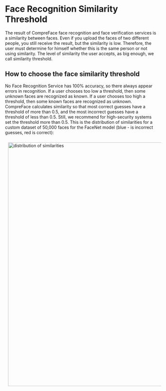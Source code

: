# Face Recognition Similarity Threshold

The result of CompreFace face recognition and face verification services
is a similarity between faces. Even if you upload the faces of two
different people, you still receive the result, but the similarity is
low. Therefore, the user must determine for himself whether this is the
same person or not using similarity. The level of similarity the user
accepts, as big enough, we call similarity threshold.

## How to choose the face similarity threshold

No Face Recognition Service has 100% accuracy, so there always appear
errors in recognition. If a user chooses too low a threshold, then some
unknown faces are recognized as known. If a user chooses too high a
threshold, then some known faces are recognized as unknown. CompreFace
calculates similarity so that most correct guesses have a threshold of
more than 0.5, and the most incorrect guesses have a threshold of less
than 0.5. Still, we recommend for high-security systems set the
threshold more than 0.5. This is the distribution of similarities for a
custom dataset of 50,000 faces for the FaceNet model (blue - is
incorrect guesses, red is correct):

<img src="https://user-images.githubusercontent.com/3736126/111870491-bb422380-898d-11eb-901d-0fad65eee69c.png" alt="distribution of similarities" width=800px style="padding: 10px;">
